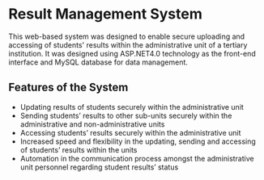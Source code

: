 # Result Management System 

This web-based system was designed to enable secure uploading and accessing of students' results within the administrative unit of a tertiary institution. It was designed using ASP.NET4.0 technology as the front-end interface and MySQL database for data management.

## Features of the System
-   Updating results of students securely within the administrative unit
-   Sending students’ results to other sub-units securely within the administrative and non-administrative units
-   Accessing students’ results securely within the administrative unit
-   Increased speed and flexibility in the updating, sending and accessing of students’ results within the units
-   Automation in the communication process amongst the administrative unit personnel regarding student results’ status